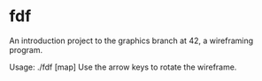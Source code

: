 # fdf
An introduction project to the graphics branch at 42, a wireframing program.

Usage:
./fdf [map]
Use the arrow keys to rotate the wireframe.

